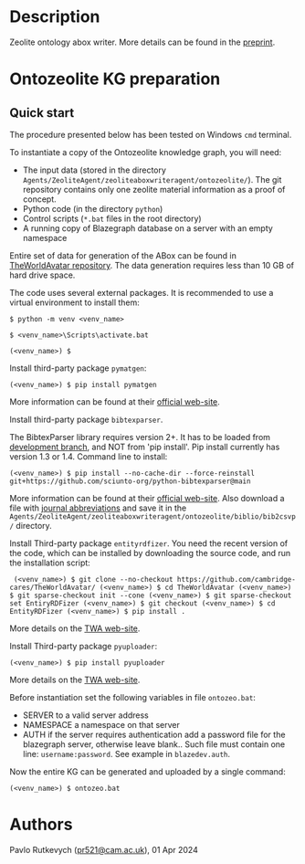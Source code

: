 
# Description #

Zeolite ontology abox writer.
More details can be found in the [preprint](https://como.ceb.cam.ac.uk/preprints/321/).

<!-- For the installation and running instructions see file OntoZeolite_user_manual-2.pdf -->

# Ontozeolite KG preparation

## Quick start

The procedure presented below has been tested on Windows `cmd` terminal.

To instantiate a copy of the Ontozeolite knowledge graph, you will need:

- The input data (stored in the directory `Agents/ZeoliteAgent/zeoliteaboxwriteragent/ontozeolite/`).
  The git repository contains only one zeolite material information as a proof of concept.
- Python code (in the directory `python`)
- Control scripts (`*.bat` files in the root directory)
- A running copy of Blazegraph database on a server with an empty namespace

Entire set of data for generation of the ABox can be found in
[TheWorldAvatar repository](https://www.dropbox.com/scl/fo/i750y84mbh1t8u78vyfwt/AJVlAWA9ImXv_pkeAruZ-Rw?rlkey=g5vpqqba7zltcwbgly1qllw23&st=k9k8a6ru&dl=0).
The data generation requires less than 10 GB of hard drive space.

The code uses several external packages. It is recommended to use a virtual environment to install them:

`$ python -m venv <venv_name>`

`$ <venv_name>\Scripts\activate.bat`

`(<venv_name>) $`

Install third-party package `pymatgen`:

`(<venv_name>) $ pip install pymatgen`

More information can be found at their [official web-site](https://pymatgen.org/installation.html).

Install third-party package `bibtexparser`.

The BibtexParser library requires version 2+. It has to be loaded from
[development branch](https://github.com/sciunto-org/python-bibtexparser),
and NOT from 'pip install'.
Pip install currently has version 1.3 or 1.4.
Command line to install:

`(<venv_name>) $ pip install --no-cache-dir --force-reinstall git+https://github.com/sciunto-org/python-bibtexparser@main`

More information can be found at their [official web-site](https://github.com/sciunto-org/python-bibtexparser).
Also download a file with [journal abbreviations](https://github.com/jxhe/bib-journal-abbreviation/blob/master/journals.json)
and save it in the `Agents/ZeoliteAgent/zeoliteaboxwriteragent/ontozeolite/biblio/bib2csvp/` directory.

Install Third-party package `entityrdfizer`. You need the recent version of the code,
which can be installed by downloading the source code, and run the installation script:

<!-- `(<venv_name>) $ pip install entityrdfizer` -->
`
(<venv_name>) $ git clone --no-checkout https://github.com/cambridge-cares/TheWorldAvatar/
(<venv_name>) $ cd TheWorldAvatar
(<venv_name>) $ git sparse-checkout init --cone
(<venv_name>) $ git sparse-checkout set EntiryRDFizer
(<venv_name>) $ git checkout
(<venv_name>) $ cd EntityRDFizer
(<venv_name>) $ pip install .`

More details on the [TWA web-site](https://github.com/cambridge-cares/TheWorldAvatar/tree/main/EntityRDFizer).

Install Third-party package `pyuploader`:

`(<venv_name>) $ pip install pyuploader`

More details on the [TWA web-site](https://github.com/cambridge-cares/TheWorldAvatar/tree/main/JPS_BASE_LIB/python_uploader).

Before instantiation set the following
variables in file `ontozeo.bat`:
- SERVER to a valid server address
- NAMESPACE a namespace on that server
- AUTH if the server requires authentication add a password file for the blazegraph server,
  otherwise leave blank..
  Such file must contain one line: `username:password`. See example in `blazedev.auth`.

Now the entire KG can be generated and uploaded by a single command:

`(<venv_name>) $ ontozeo.bat`

# Authors #
Pavlo Rutkevych (pr521@cam.ac.uk), 01 Apr 2024
